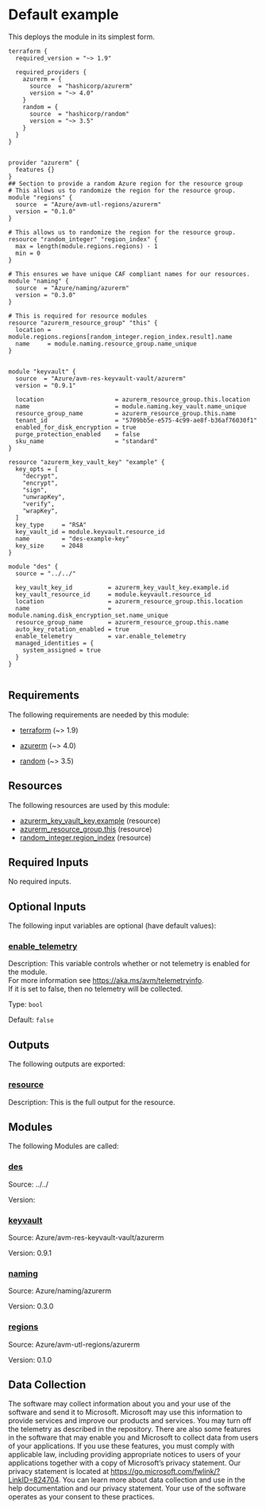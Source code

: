 <!-- BEGIN_TF_DOCS -->
<!-- Code generated by terraform-docs. DO NOT EDIT. -->
# Default example

This deploys the module in its simplest form.

```hcl
terraform {
  required_version = "~> 1.9"

  required_providers {
    azurerm = {
      source  = "hashicorp/azurerm"
      version = "~> 4.0"
    }
    random = {
      source  = "hashicorp/random"
      version = "~> 3.5"
    }
  }
}


provider "azurerm" {
  features {}
}
## Section to provide a random Azure region for the resource group
# This allows us to randomize the region for the resource group.
module "regions" {
  source  = "Azure/avm-utl-regions/azurerm"
  version = "0.1.0"
}

# This allows us to randomize the region for the resource group.
resource "random_integer" "region_index" {
  max = length(module.regions.regions) - 1
  min = 0
}

# This ensures we have unique CAF compliant names for our resources.
module "naming" {
  source  = "Azure/naming/azurerm"
  version = "0.3.0"
}

# This is required for resource modules
resource "azurerm_resource_group" "this" {
  location = module.regions.regions[random_integer.region_index.result].name
  name     = module.naming.resource_group.name_unique
}


module "keyvault" {
  source  = "Azure/avm-res-keyvault-vault/azurerm"
  version = "0.9.1"

  location                    = azurerm_resource_group.this.location
  name                        = module.naming.key_vault.name_unique
  resource_group_name         = azurerm_resource_group.this.name
  tenant_id                   = "5709bb5e-e575-4c99-ae8f-b36af76030f1"
  enabled_for_disk_encryption = true
  purge_protection_enabled    = false
  sku_name                    = "standard"
}

resource "azurerm_key_vault_key" "example" {
  key_opts = [
    "decrypt",
    "encrypt",
    "sign",
    "unwrapKey",
    "verify",
    "wrapKey",
  ]
  key_type     = "RSA"
  key_vault_id = module.keyvault.resource_id
  name         = "des-example-key"
  key_size     = 2048
}

module "des" {
  source = "../../"

  key_vault_key_id          = azurerm_key_vault_key.example.id
  key_vault_resource_id     = module.keyvault.resource_id
  location                  = azurerm_resource_group.this.location
  name                      = module.naming.disk_encryption_set.name_unique
  resource_group_name       = azurerm_resource_group.this.name
  auto_key_rotation_enabled = true
  enable_telemetry          = var.enable_telemetry
  managed_identities = {
    system_assigned = true
  }
}


```

<!-- markdownlint-disable MD033 -->
## Requirements

The following requirements are needed by this module:

- <a name="requirement_terraform"></a> [terraform](#requirement\_terraform) (~> 1.9)

- <a name="requirement_azurerm"></a> [azurerm](#requirement\_azurerm) (~> 4.0)

- <a name="requirement_random"></a> [random](#requirement\_random) (~> 3.5)

## Resources

The following resources are used by this module:

- [azurerm_key_vault_key.example](https://registry.terraform.io/providers/hashicorp/azurerm/latest/docs/resources/key_vault_key) (resource)
- [azurerm_resource_group.this](https://registry.terraform.io/providers/hashicorp/azurerm/latest/docs/resources/resource_group) (resource)
- [random_integer.region_index](https://registry.terraform.io/providers/hashicorp/random/latest/docs/resources/integer) (resource)

<!-- markdownlint-disable MD013 -->
## Required Inputs

No required inputs.

## Optional Inputs

The following input variables are optional (have default values):

### <a name="input_enable_telemetry"></a> [enable\_telemetry](#input\_enable\_telemetry)

Description: This variable controls whether or not telemetry is enabled for the module.  
For more information see <https://aka.ms/avm/telemetryinfo>.  
If it is set to false, then no telemetry will be collected.

Type: `bool`

Default: `false`

## Outputs

The following outputs are exported:

### <a name="output_resource"></a> [resource](#output\_resource)

Description: This is the full output for the resource.

## Modules

The following Modules are called:

### <a name="module_des"></a> [des](#module\_des)

Source: ../../

Version:

### <a name="module_keyvault"></a> [keyvault](#module\_keyvault)

Source: Azure/avm-res-keyvault-vault/azurerm

Version: 0.9.1

### <a name="module_naming"></a> [naming](#module\_naming)

Source: Azure/naming/azurerm

Version: 0.3.0

### <a name="module_regions"></a> [regions](#module\_regions)

Source: Azure/avm-utl-regions/azurerm

Version: 0.1.0

<!-- markdownlint-disable-next-line MD041 -->
## Data Collection

The software may collect information about you and your use of the software and send it to Microsoft. Microsoft may use this information to provide services and improve our products and services. You may turn off the telemetry as described in the repository. There are also some features in the software that may enable you and Microsoft to collect data from users of your applications. If you use these features, you must comply with applicable law, including providing appropriate notices to users of your applications together with a copy of Microsoft’s privacy statement. Our privacy statement is located at <https://go.microsoft.com/fwlink/?LinkID=824704>. You can learn more about data collection and use in the help documentation and our privacy statement. Your use of the software operates as your consent to these practices.
<!-- END_TF_DOCS -->